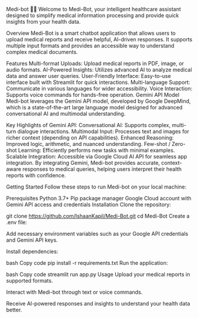 Medi-bot 🤖💊
Welcome to Medi-Bot, your intelligent healthcare assistant designed to simplify medical information processing and provide quick insights from your health data.

Overview
Medi-Bot is a smart chatbot application that allows users to upload medical reports and receive helpful, AI-driven responses. It supports multiple input formats and provides an accessible way to understand complex medical documents.

Features
Multi-format Uploads: Upload medical reports in PDF, image, or audio formats.
AI-Powered Insights: Utilizes advanced AI to analyze medical data and answer user queries.
User-Friendly Interface: Easy-to-use interface built with Streamlit for quick interactions.
Multi-language Support: Communicate in various languages for wider accessibility.
Voice Interaction: Supports voice commands for hands-free operation.
Gemini API Model
Medi-bot leverages the Gemini API model, developed by Google DeepMind, which is a state-of-the-art large language model designed for advanced conversational AI and multimodal understanding.

Key Highlights of Gemini API:
Conversational AI: Supports complex, multi-turn dialogue interactions.
Multimodal Input: Processes text and images for richer context (depending on API capabilities).
Enhanced Reasoning: Improved logic, arithmetic, and nuanced understanding.
Few-shot / Zero-shot Learning: Efficiently performs new tasks with minimal examples.
Scalable Integration: Accessible via Google Cloud AI API for seamless app integration.
By integrating Gemini, Medi-bot provides accurate, context-aware responses to medical queries, helping users interpret their health reports with confidence.

Getting Started
Follow these steps to run Medi-bot on your local machine:

Prerequisites
Python 3.7+
Pip package manager
Google Cloud account with Gemini API access and credentials
Installation
Clone the repository:

git clone https://github.com/IshaanKapil/Medi-Bot.git
cd Medi-Bot
Create a .env file:

Add necessary environment variables such as your Google API credentials and Gemini API keys.

Install dependencies:

bash Copy code pip install -r requirements.txt Run the application:

bash Copy code streamlit run app.py Usage Upload your medical reports in supported formats.

Interact with Medi-bot through text or voice commands.

Receive AI-powered responses and insights to understand your health data better.
